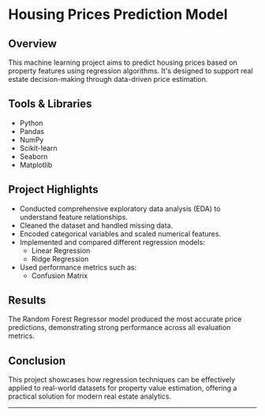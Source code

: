 # Housing Prices Prediction Model

## Overview
This machine learning project aims to predict housing prices based on property features using regression algorithms. It's designed to support real estate decision-making through data-driven price estimation.

## Tools & Libraries
- Python  
- Pandas  
- NumPy  
- Scikit-learn  
- Seaborn  
- Matplotlib  

## Project Highlights
- Conducted comprehensive exploratory data analysis (EDA) to understand feature relationships.
- Cleaned the dataset and handled missing data.
- Encoded categorical variables and scaled numerical features.
- Implemented and compared different regression models:
  - Linear Regression  
  - Ridge Regression  
- Used performance metrics such as:
  - Confusion Matrix
## Results
The Random Forest Regressor model produced the most accurate price predictions, demonstrating strong performance across all evaluation metrics.

## Conclusion
This project showcases how regression techniques can be effectively applied to real-world datasets for property value estimation, offering a practical solution for modern real estate analytics.

---

